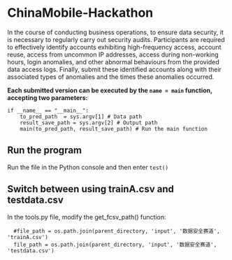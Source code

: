 # ChinaMobile-Hackathon
In the course of conducting business operations, to ensure data security, it is necessary to regularly carry out security audits. Participants are required to effectively identify accounts exhibiting high-frequency access, account reuse, access from uncommon IP addresses, access during non-working hours, login anomalies, and other abnormal behaviours from the provided data access logs. Finally, submit these identified accounts along with their associated types of anomalies and the times these anomalies occurred. 

**Each submitted version can be executed by the `name = main` function, accepting two parameters:**
~~~
if __name__ == "__main__":
    to_pred_path  = sys.argv[1] # Data path
    result_save_path = sys.argv[2] # Output path
    main(to_pred_path, result_save_path) # Run the main function
~~~ 
## Run the program
Run the file in the Python console and then enter `test()`

## Switch between using trainA.csv and testdata.csv
In the tools.py file, modify the get_fcsv_path() function:
```
  #file_path = os.path.join(parent_directory, 'input', '数据安全赛道', 'trainA.csv')
  file_path = os.path.join(parent_directory, 'input', '数据安全赛道', 'testdata.csv')
```

